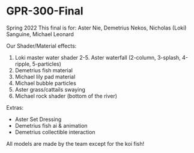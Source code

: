 # GPR-300-Final

Spring 2022
This final is for:
Aster Nie, Demetrius Nekos, Nicholas (Loki) Sanguine, Michael Leonard


Our Shader/Material effects:
1. Loki master water shader
2-5. Aster waterfall (2-column, 3-splash, 4-ripple, 5-particles)
6. Demetrius fish material
7. Michael lily pad material
8. Michael bubble particles
9. Aster grass/cattails swaying
10. Michael rock shader (bottom of the river)

Extras:
- Aster Set Dressing
- Demetrius fish ai & animation
- Demetrius collectible interaction

All models are made by the team except for the koi fish!
